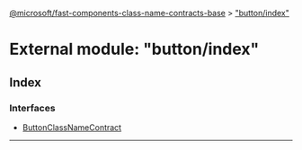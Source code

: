 [@microsoft/fast-components-class-name-contracts-base](../README.md) > ["button/index"](../modules/_button_index_.md)

# External module: "button/index"

## Index

### Interfaces

* [ButtonClassNameContract](../interfaces/_button_index_.buttonclassnamecontract.md)

---

